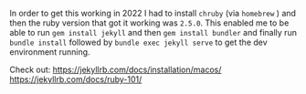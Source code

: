 In order to get this working in 2022 I had to install `chruby` (via `homebrew` ) and then the ruby version that got it working was `2.5.0`. This enabled me to be able to run `gem install jekyll` and then `gem install bundler` and finally run `bundle install` followed by `bundle exec jekyll serve` to get the dev environment running.

Check out:
https://jekyllrb.com/docs/installation/macos/
https://jekyllrb.com/docs/ruby-101/